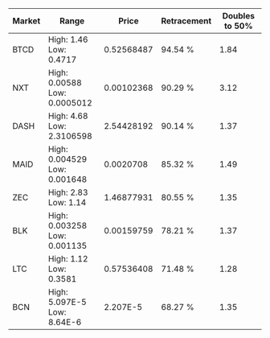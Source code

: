 | Market | Range | Price| Retracement | Doubles to 50% |
| --- | --- | --- | --- | --- |
| BTCD | High: 1.46<br />Low: 0.4717 | 0.52568487 | 94.54 % | 1.84 |
| NXT | High: 0.00588<br />Low: 0.0005012 | 0.00102368 | 90.29 % | 3.12 |
| DASH | High: 4.68<br />Low: 2.3106598 | 2.54428192 | 90.14 % | 1.37 |
| MAID | High: 0.004529<br />Low: 0.001648 | 0.0020708 | 85.32 % | 1.49 |
| ZEC | High: 2.83<br />Low: 1.14 | 1.46877931 | 80.55 % | 1.35 |
| BLK | High: 0.003258<br />Low: 0.001135 | 0.00159759 | 78.21 % | 1.37 |
| LTC | High: 1.12<br />Low: 0.3581 | 0.57536408 | 71.48 % | 1.28 |
| BCN | High: 5.097E-5<br />Low: 8.64E-6 | 2.207E-5 | 68.27 % | 1.35 |
